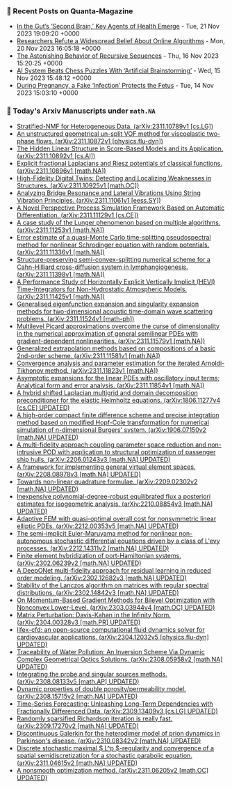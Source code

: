 ### 📝 Recent Posts on Quanta-Magazine
<!-- quanta starts -->
* <a href="https://www.quantamagazine.org/in-the-guts-second-brain-key-agents-of-health-emerge-20231121/">In the Gut’s ‘Second Brain,’ Key Agents of Health Emerge</a> - Tue, 21 Nov 2023 19:09:20 +0000
* <a href="https://www.quantamagazine.org/researchers-refute-a-widespread-belief-about-online-algorithms-20231120/">Researchers Refute a Widespread Belief About Online Algorithms</a> - Mon, 20 Nov 2023 16:05:18 +0000
* <a href="https://www.quantamagazine.org/the-astonishing-behavior-of-recursive-sequences-20231116/">The Astonishing Behavior of Recursive Sequences</a> - Thu, 16 Nov 2023 15:20:25 +0000
* <a href="https://www.quantamagazine.org/google-deepmind-trains-artificial-brainstorming-in-chess-ai-20231115/">AI System Beats Chess Puzzles With ‘Artificial Brainstorming’</a> - Wed, 15 Nov 2023 15:48:12 +0000
* <a href="https://www.quantamagazine.org/during-pregnancy-a-fake-infection-protects-the-fetus-20231114/">During Pregnancy, a Fake ‘Infection’ Protects the Fetus</a> - Tue, 14 Nov 2023 15:03:10 +0000
<!-- quanta ends -->
### 📝 Today's Arxiv Manuscripts under ``math.NA``
<!-- arxiv-math-na starts -->
* <a href="http://arxiv.org/abs/2311.10789">Stratified-NMF for Heterogeneous Data. (arXiv:2311.10789v1 [cs.LG])</a>
* <a href="http://arxiv.org/abs/2311.10872">An unstructured geometrical un-split VOF method for viscoelastic two-phase flows. (arXiv:2311.10872v1 [physics.flu-dyn])</a>
* <a href="http://arxiv.org/abs/2311.10892">The Hidden Linear Structure in Score-Based Models and its Application. (arXiv:2311.10892v1 [cs.AI])</a>
* <a href="http://arxiv.org/abs/2311.10896">Explicit fractional Laplacians and Riesz potentials of classical functions. (arXiv:2311.10896v1 [math.NA])</a>
* <a href="http://arxiv.org/abs/2311.10925">High-Fidelity Digital Twins: Detecting and Localizing Weaknesses in Structures. (arXiv:2311.10925v1 [math.OC])</a>
* <a href="http://arxiv.org/abs/2311.11061">Analyzing Bridge Resonance and Lateral Vibrations Using String Vibration Principles. (arXiv:2311.11061v1 [eess.SY])</a>
* <a href="http://arxiv.org/abs/2311.11129">A Novel Perspective Process Simulation Framework Based on Automatic Differentiation. (arXiv:2311.11129v1 [cs.CE])</a>
* <a href="http://arxiv.org/abs/2311.11253">A case study of the Lunger phenomenon based on multiple algorithms. (arXiv:2311.11253v1 [math.NA])</a>
* <a href="http://arxiv.org/abs/2311.11336">Error estimate of a quasi-Monte Carlo time-splitting pseudospectral method for nonlinear Schrodinger equation with random potentials. (arXiv:2311.11336v1 [math.NA])</a>
* <a href="http://arxiv.org/abs/2311.11398">Structure-preserving semi-convex-splitting numerical scheme for a Cahn-Hilliard cross-diffusion system in lymphangiogenesis. (arXiv:2311.11398v1 [math.NA])</a>
* <a href="http://arxiv.org/abs/2311.11425">A Performance Study of Horizontally Explicit Vertically Implicit (HEVI) Time-Integrators for Non-Hydrostatic Atmospheric Models. (arXiv:2311.11425v1 [math.NA])</a>
* <a href="http://arxiv.org/abs/2311.11524">Generalised eigenfunction expansion and singularity expansion methods for two-dimensional acoustic time-domain wave scattering problems. (arXiv:2311.11524v1 [math-ph])</a>
* <a href="http://arxiv.org/abs/2311.11579">Multilevel Picard approximations overcome the curse of dimensionality in the numerical approximation of general semilinear PDEs with gradient-dependent nonlinearities. (arXiv:2311.11579v1 [math.NA])</a>
* <a href="http://arxiv.org/abs/2311.11581">Generalized extrapolation methods based on compositions of a basic 2nd-order scheme. (arXiv:2311.11581v1 [math.NA])</a>
* <a href="http://arxiv.org/abs/2311.11823">Convergence analysis and parameter estimation for the iterated Arnoldi-Tikhonov method. (arXiv:2311.11823v1 [math.NA])</a>
* <a href="http://arxiv.org/abs/2311.11854">Asymptotic expansions for the linear PDEs with oscillatory input terms; Analytical form and error analysis. (arXiv:2311.11854v1 [math.NA])</a>
* <a href="http://arxiv.org/abs/1806.11277">A hybrid shifted Laplacian multigrid and domain decomposition preconditioner for the elastic Helmholtz equations. (arXiv:1806.11277v4 [cs.CE] UPDATED)</a>
* <a href="http://arxiv.org/abs/1906.07150">A high-order compact finite difference scheme and precise integration method based on modified Hopf-Cole transformation for numerical simulation of n-dimensional Burgers' system. (arXiv:1906.07150v2 [math.NA] UPDATED)</a>
* <a href="http://arxiv.org/abs/2206.01243">A multi-fidelity approach coupling parameter space reduction and non-intrusive POD with application to structural optimization of passenger ship hulls. (arXiv:2206.01243v3 [math.NA] UPDATED)</a>
* <a href="http://arxiv.org/abs/2208.08978">A framework for implementing general virtual element spaces. (arXiv:2208.08978v3 [math.NA] UPDATED)</a>
* <a href="http://arxiv.org/abs/2209.02302">Towards non-linear quadrature formulae. (arXiv:2209.02302v2 [math.NA] UPDATED)</a>
* <a href="http://arxiv.org/abs/2210.08854">Inexpensive polynomial-degree-robust equilibrated flux a posteriori estimates for isogeometric analysis. (arXiv:2210.08854v3 [math.NA] UPDATED)</a>
* <a href="http://arxiv.org/abs/2212.00353">Adaptive FEM with quasi-optimal overall cost for nonsymmetric linear elliptic PDEs. (arXiv:2212.00353v5 [math.NA] UPDATED)</a>
* <a href="http://arxiv.org/abs/2212.14311">The semi-implicit Euler-Maruyama method for nonlinear non-autonomous stochastic differential equations driven by a class of L'evy processes. (arXiv:2212.14311v2 [math.NA] UPDATED)</a>
* <a href="http://arxiv.org/abs/2302.06239">Finite element hybridization of port-Hamiltonian systems. (arXiv:2302.06239v2 [math.NA] UPDATED)</a>
* <a href="http://arxiv.org/abs/2302.12682">A DeepONet multi-fidelity approach for residual learning in reduced order modeling. (arXiv:2302.12682v3 [math.NA] UPDATED)</a>
* <a href="http://arxiv.org/abs/2302.14842">Stability of the Lanczos algorithm on matrices with regular spectral distributions. (arXiv:2302.14842v3 [math.NA] UPDATED)</a>
* <a href="http://arxiv.org/abs/2303.03944">On Momentum-Based Gradient Methods for Bilevel Optimization with Nonconvex Lower-Level. (arXiv:2303.03944v4 [math.OC] UPDATED)</a>
* <a href="http://arxiv.org/abs/2304.00328">Matrix Perturbation: Davis-Kahan in the Infinity Norm. (arXiv:2304.00328v3 [math.PR] UPDATED)</a>
* <a href="http://arxiv.org/abs/2304.12032">lifex-cfd: an open-source computational fluid dynamics solver for cardiovascular applications. (arXiv:2304.12032v5 [physics.flu-dyn] UPDATED)</a>
* <a href="http://arxiv.org/abs/2308.05958">Traceability of Water Pollution: An Inversion Scheme Via Dynamic Complex Geometrical Optics Solutions. (arXiv:2308.05958v2 [math.NA] UPDATED)</a>
* <a href="http://arxiv.org/abs/2308.08133">Integrating the probe and singular sources methods. (arXiv:2308.08133v5 [math.AP] UPDATED)</a>
* <a href="http://arxiv.org/abs/2308.15715">Dynamic properties of double porosity/permeability model. (arXiv:2308.15715v2 [math.NA] UPDATED)</a>
* <a href="http://arxiv.org/abs/2309.13409">Time-Series Forecasting: Unleashing Long-Term Dependencies with Fractionally Differenced Data. (arXiv:2309.13409v3 [cs.LG] UPDATED)</a>
* <a href="http://arxiv.org/abs/2309.17270">Randomly sparsified Richardson iteration is really fast. (arXiv:2309.17270v2 [math.NA] UPDATED)</a>
* <a href="http://arxiv.org/abs/2310.08342">Discontinuous Galerkin for the heterodimer model of prion dynamics in Parkinson's disease. (arXiv:2310.08342v2 [math.NA] UPDATED)</a>
* <a href="http://arxiv.org/abs/2311.04615">Discrete stochastic maximal $ L^p $-regularity and convergence of a spatial semidiscretization for a stochastic parabolic equation. (arXiv:2311.04615v2 [math.NA] UPDATED)</a>
* <a href="http://arxiv.org/abs/2311.06205">A nonsmooth optimization method. (arXiv:2311.06205v2 [math.OC] UPDATED)</a>
<!-- arxiv-math-na ends -->
